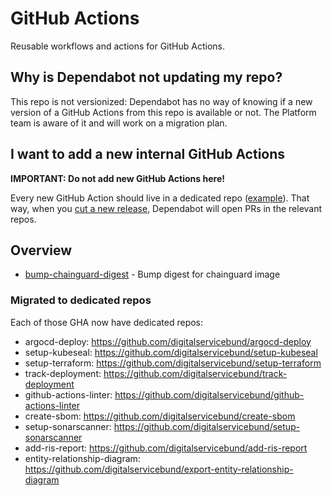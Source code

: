 # GitHub Actions

Reusable workflows and actions for GitHub Actions.

## Why is Dependabot not updating my repo?

This repo is not versionized: Dependabot has no way of knowing if a new version of a GitHub Actions from this repo is available or not. The Platform team is aware of it and will work on a migration plan.

## I want to add a new internal GitHub Actions

**IMPORTANT: Do not add new GitHub Actions here!**

Every new GitHub Action should live in a dedicated repo ([example](https://github.com/digitalservicebund/notify-on-failure-gha)). That way, when you [cut a new release](https://docs.github.com/en/repositories/releasing-projects-on-github/managing-releases-in-a-repository), Dependabot will open PRs in the relevant repos.

## Overview

- [bump-chainguard-digest](./bump-chainguard-digest) - Bump digest for chainguard image

### Migrated to dedicated repos

Each of those GHA now have dedicated repos:

- argocd-deploy: https://github.com/digitalservicebund/argocd-deploy
- setup-kubeseal: https://github.com/digitalservicebund/setup-kubeseal
- setup-terraform: https://github.com/digitalservicebund/setup-terraform
- track-deployment: https://github.com/digitalservicebund/track-deployment
- github-actions-linter: https://github.com/digitalservicebund/github-actions-linter
- create-sbom: https://github.com/digitalservicebund/create-sbom
- setup-sonarscanner: https://github.com/digitalservicebund/setup-sonarscanner
- add-ris-report: https://github.com/digitalservicebund/add-ris-report
- entity-relationship-diagram: https://github.com/digitalservicebund/export-entity-relationship-diagram
